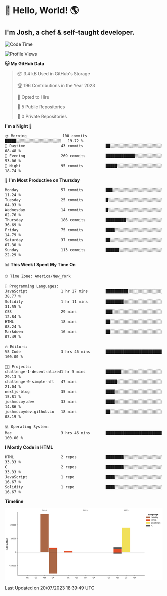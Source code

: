 # 👋 Hello, World! 🌎
## I'm Josh, a chef & self-taught developer.

<!-- I'm actively progressing through [roadmap.sh Full-Stack Developer roadmap](https://roadmap.sh/full-stack).  
HTML
CSS
JS
npm
Git
Tailwind
React
node.js
Python
SwiftUI
Solidity
Rust
I'm currently progressing through:
CS50X - Introduction to Computer Science 👨‍💻
CS50P - Introduction to Programming with Python 🐍
CS50W - Web Programming with Python and JavaScript 🕸️
-->

<!--START_SECTION:waka-->
![Code Time](http://img.shields.io/badge/Code%20Time-4%20hrs%206%20mins-blue)

![Profile Views](http://img.shields.io/badge/Profile%20Views-211-blue)

**🐱 My GitHub Data** 

> 📦 3.4 kB Used in GitHub's Storage 
 > 
> 🏆 196 Contributions in the Year 2023
 > 
> 💼 Opted to Hire
 > 
> 📜 5 Public Repositories 
 > 
> 🔑 0 Private Repositories 
 > 
**I'm a Night 🦉** 

```text
🌞 Morning                100 commits         █████░░░░░░░░░░░░░░░░░░░░   19.72 % 
🌆 Daytime                43 commits          ██░░░░░░░░░░░░░░░░░░░░░░░   08.48 % 
🌃 Evening                269 commits         █████████████░░░░░░░░░░░░   53.06 % 
🌙 Night                  95 commits          █████░░░░░░░░░░░░░░░░░░░░   18.74 % 
```
📅 **I'm Most Productive on Thursday** 

```text
Monday                   57 commits          ███░░░░░░░░░░░░░░░░░░░░░░   11.24 % 
Tuesday                  25 commits          █░░░░░░░░░░░░░░░░░░░░░░░░   04.93 % 
Wednesday                14 commits          █░░░░░░░░░░░░░░░░░░░░░░░░   02.76 % 
Thursday                 186 commits         █████████░░░░░░░░░░░░░░░░   36.69 % 
Friday                   75 commits          ████░░░░░░░░░░░░░░░░░░░░░   14.79 % 
Saturday                 37 commits          ██░░░░░░░░░░░░░░░░░░░░░░░   07.30 % 
Sunday                   113 commits         ██████░░░░░░░░░░░░░░░░░░░   22.29 % 
```


📊 **This Week I Spent My Time On** 

```text
🕑︎ Time Zone: America/New_York

💬 Programming Languages: 
JavaScript               1 hr 27 mins        ██████████░░░░░░░░░░░░░░░   38.77 % 
Solidity                 1 hr 11 mins        ████████░░░░░░░░░░░░░░░░░   31.55 % 
CSS                      29 mins             ███░░░░░░░░░░░░░░░░░░░░░░   12.84 % 
HTML                     18 mins             ██░░░░░░░░░░░░░░░░░░░░░░░   08.24 % 
Markdown                 16 mins             ██░░░░░░░░░░░░░░░░░░░░░░░   07.49 % 

🔥 Editors: 
VS Code                  3 hrs 46 mins       █████████████████████████   100.00 % 

🐱‍💻 Projects: 
challenge-1-decentralized1 hr 5 mins         ███████░░░░░░░░░░░░░░░░░░   29.13 % 
challenge-0-simple-nft   47 mins             █████░░░░░░░░░░░░░░░░░░░░   21.04 % 
nextjs-blog              35 mins             ████░░░░░░░░░░░░░░░░░░░░░   15.81 % 
joshmccoy.dev            33 mins             ████░░░░░░░░░░░░░░░░░░░░░   14.86 % 
joshmccoydev.github.io   18 mins             ██░░░░░░░░░░░░░░░░░░░░░░░   08.19 % 

💻 Operating System: 
Mac                      3 hrs 46 mins       █████████████████████████   100.00 % 
```

**I Mostly Code in HTML** 

```text
HTML                     2 repos             ████████░░░░░░░░░░░░░░░░░   33.33 % 
C                        2 repos             ████████░░░░░░░░░░░░░░░░░   33.33 % 
JavaScript               1 repo              ████░░░░░░░░░░░░░░░░░░░░░   16.67 % 
Solidity                 1 repo              ████░░░░░░░░░░░░░░░░░░░░░   16.67 % 
```



**Timeline**

![Lines of Code chart](https://raw.githubusercontent.com/joshmccoydev/joshmccoydev/main/assets/bar_graph.png)


 Last Updated on 20/07/2023 18:39:49 UTC
<!--END_SECTION:waka-->
